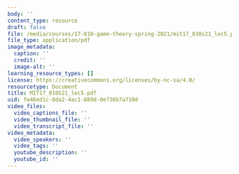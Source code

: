 ```yaml
---
body: ''
content_type: resource
draft: false
file: /media/courses/17-810-game-theory-spring-2021/mit17_810s21_lec5.pdf
file_type: application/pdf
image_metadata:
  caption: ''
  credit: ''
  image-alt: ''
learning_resource_types: []
license: https://creativecommons.org/licenses/by-nc-sa/4.0/
resourcetype: Document
title: MIT17_810S21_lec5.pdf
uid: fe46ed1c-8da2-4ac1-889d-0e736b7a710d
video_files:
  video_captions_file: ''
  video_thumbnail_file: ''
  video_transcript_file: ''
video_metadata:
  video_speakers: ''
  video_tags: ''
  youtube_description: ''
  youtube_id: ''
---
```

